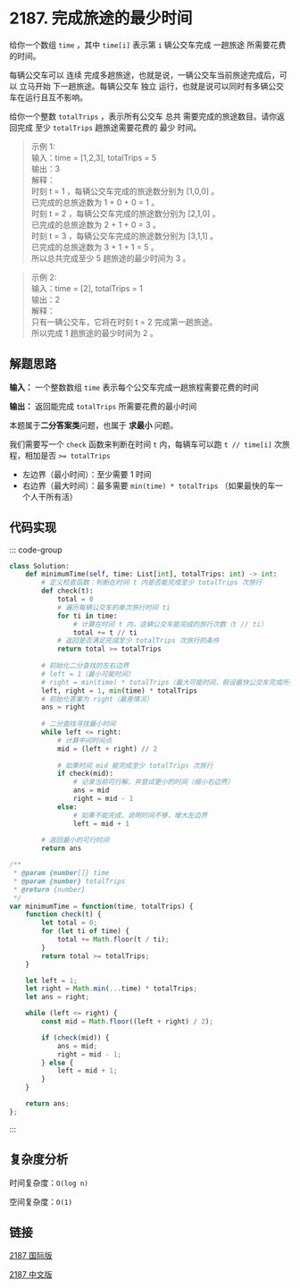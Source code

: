 # 2187. 完成旅途的最少时间 <Badge type="warning" text="Medium" />

给你一个数组 `time` ，其中 `time[i]` 表示第 `i` 辆公交车完成 一趟旅途 所需要花费的时间。

每辆公交车可以 连续 完成多趟旅途，也就是说，一辆公交车当前旅途完成后，可以 立马开始 下一趟旅途。每辆公交车 独立 运行，也就是说可以同时有多辆公交车在运行且互不影响。

给你一个整数 `totalTrips` ，表示所有公交车 总共 需要完成的旅途数目。请你返回完成 至少 `totalTrips` 趟旅途需要花费的 最少 时间。

>示例 1:  
输入：time = [1,2,3], totalTrips = 5   
输出：3   
解释：   
时刻 t = 1 ，每辆公交车完成的旅途数分别为 [1,0,0] 。   
已完成的总旅途数为 1 + 0 + 0 = 1 。   
时刻 t = 2 ，每辆公交车完成的旅途数分别为 [2,1,0] 。   
已完成的总旅途数为 2 + 1 + 0 = 3 。   
时刻 t = 3 ，每辆公交车完成的旅途数分别为 [3,1,1] 。   
已完成的总旅途数为 3 + 1 + 1 = 5 。   
所以总共完成至少 5 趟旅途的最少时间为 3 。

>示例 2:  
输入：time = [2], totalTrips = 1   
输出：2   
解释：   
只有一辆公交车，它将在时刻 t = 2 完成第一趟旅途。   
所以完成 1 趟旅途的最少时间为 2 。   

## 解题思路

**输入：** 一个整数数组 `time` 表示每个公交车完成一趟旅程需要花费的时间

**输出：** 返回能完成 `totalTrips` 所需要花费的最小时间

本题属于**二分答案类**问题，也属于 **求最小** 问题。

我们需要写一个 `check` 函数来判断在时间 `t` 内，每辆车可以跑 `t // time[i]` 次旅程，相加是否 `>= totalTrips`

- 左边界（最小时间）：至少需要 1 时间
- 右边界（最大时间）：最多需要 `min(time) * totalTrips` （如果最快的车一个人干所有活）

## 代码实现

::: code-group

```python
class Solution:
    def minimumTime(self, time: List[int], totalTrips: int) -> int:
        # 定义检查函数：判断在时间 t 内是否能完成至少 totalTrips 次旅行
        def check(t):
            total = 0
            # 遍历每辆公交车的单次旅行时间 ti
            for ti in time:
                # 计算在时间 t 内，这辆公交车能完成的旅行次数（t // ti）
                total += t // ti
            # 返回是否满足完成至少 totalTrips 次旅行的条件
            return total >= totalTrips
        
        # 初始化二分查找的左右边界
        # left = 1（最小可能时间）
        # right = min(time) * totalTrips（最大可能时间，假设最快公交车完成所有旅行）
        left, right = 1, min(time) * totalTrips
        # 初始化答案为 right（最差情况）
        ans = right
        
        # 二分查找寻找最小时间
        while left <= right:
            # 计算中间时间点
            mid = (left + right) // 2
            
            # 如果时间 mid 能完成至少 totalTrips 次旅行
            if check(mid):
                # 记录当前可行解，并尝试更小的时间（缩小右边界）
                ans = mid
                right = mid - 1
            else:
                # 如果不能完成，说明时间不够，增大左边界
                left = mid + 1
        
        # 返回最小的可行时间
        return ans
```

```javascript
/**
 * @param {number[]} time
 * @param {number} totalTrips
 * @return {number}
 */
var minimumTime = function(time, totalTrips) {
    function check(t) {
        let total = 0;
        for (let ti of time) {
            total += Math.floor(t / ti);
        }
        return total >= totalTrips;
    }

    let left = 1;
    let right = Math.min(...time) * totalTrips;
    let ans = right;

    while (left <= right) {
        const mid = Math.floor((left + right) / 2);

        if (check(mid)) {
            ans = mid;
            right = mid - 1;
        } else {
            left = mid + 1;
        }
    }

    return ans;
};
```

:::

## 复杂度分析

时间复杂度：`O(log n)`

空间复杂度：`O(1)`

## 链接

[2187 国际版](https://leetcode.com/problems/minimum-time-to-complete-trips/description/)

[2187 中文版](https://leetcode.cn/problems/minimum-time-to-complete-trips/description/)
